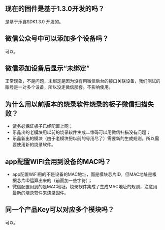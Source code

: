  

## 现在的固件是基于1.3.0开发的吗？
是基于乐鑫SDK1.3.0 开发的。  
## 微信公众号中可以添加多个设备吗？  
可以。  
## 微信添加设备后显示“未绑定” 
正常现象，不是问题，未绑定是因为没有用微信后台的接口关联设备，我们测试的账号是一对多个设备，所以没走微信那套。不影响使用。  
## 为什么用以前版本的烧录软件烧录的板子微信扫描失败？  
- 请务必保证板子已经配置上网；  
- 乐鑫出的老模块用以前的烧录软件生成二维码可以用微信扫描没有问题；  
- 乐鑫新出的模块（由于老模块把以前的号用尽了）需要新的生成规则，所以需要使用新的烧录软件。  

## app配置WiFi会用到设备的MAC吗？  
- app配置WiFi用的不是设备的MAC地址，而是模块芯片ID，但MAC地址是根据芯片ID运算出来的（前面加一些字符）；
- 微信配置用到的是MAC地址。烧录软件集成了生成MAC地址的规则，注意用最新的烧录软件来烧录固件。

## 同一个产品Key可以对应多个模块吗？  
可以。  
